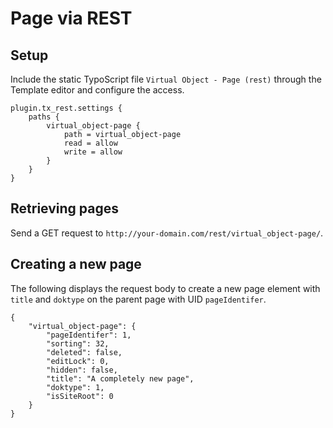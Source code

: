Page via REST
=============

Setup
-----

Include the static TypoScript file `Virtual Object - Page (rest)` through the Template editor and configure the access.

	plugin.tx_rest.settings {
		paths {
			virtual_object-page {
				path = virtual_object-page
				read = allow
				write = allow
			}
		}
	}


Retrieving pages
----------------

Send a GET request to `http://your-domain.com/rest/virtual_object-page/`.


Creating a new page
-------------------

The following displays the request body to create a new page element with `title` and `doktype` on the parent page with UID `pageIdentifer`.

	{
		"virtual_object-page": {
			"pageIdentifer": 1,
			"sorting": 32,
			"deleted": false,
			"editLock": 0,
			"hidden": false,
			"title": "A completely new page",
			"doktype": 1,
			"isSiteRoot": 0
		}
	}
